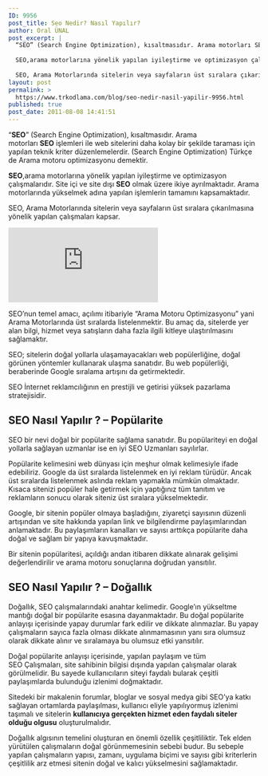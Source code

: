 ```yaml
---
ID: 9956
post_title: Seo Nedir? Nasıl Yapılır?
author: Oral ÜNAL
post_excerpt: |
  “SEO” (Search Engine Optimization), kısaltmasıdır. Arama motorları SEO işlemleri ile web sitelerini daha kolay bir şekilde taraması için yapılan teknik kriter düzenlemelerdir. (Search Engine Optimization) Türkçe de Arama motoru optimizasyonu demektir.
  
  SEO,arama motorlarına yönelik yapılan iyileştirme ve optimizasyon çalışmalarıdır. Site içi ve site dışı SEO olmak üzere ikiye ayrılmaktadır. Arama motorlarında yükselmek adına yapılan işlemlerin tamamını kapsamaktadır.
  
  SEO, Arama Motorlarında sitelerin veya sayfaların üst sıralara çıkarılmasına yönelik yapılan çalışmaları kapsar.
layout: post
permalink: >
  https://www.trkodlama.com/blog/seo-nedir-nasil-yapilir-9956.html
published: true
post_date: 2011-08-08 14:41:51
---
```

“<b>SEO</b>” (Search Engine Optimization), kısaltmasıdır. Arama motorları <b>SEO</b> işlemleri ile web sitelerini daha kolay bir şekilde taraması için yapılan teknik kriter düzenlemelerdir. (Search Engine Optimization) Türkçe de Arama motoru optimizasyonu demektir.

<strong>SEO</strong>,arama motorlarına yönelik yapılan iyileştirme ve optimizasyon çalışmalarıdır. Site içi ve site dışı <strong>SEO</strong> olmak üzere ikiye ayrılmaktadır. Arama motorlarında yükselmek adına yapılan işlemlerin tamamını kapsamaktadır.

SEO, Arama Motorlarında sitelerin veya sayfaların üst sıralara çıkarılmasına yönelik yapılan çalışmaları kapsar.

<div class="embed-responsive embed-responsive-4by3">
<iframe class="embed-responsive-item" src="https://www.youtube.com/embed/-Z7YrsCBMnM?rel=0&amp;controls=0&amp;showinfo=0" frameborder="0" allowfullscreen="allowfullscreen"></iframe>
</div>

SEO’nun temel amacı, açılımı itibariyle “Arama Motoru Optimizasyonu” yani Arama Motorlarında üst sıralarda listelenmektir. Bu amaç da, sitelerde yer alan bilgi, hizmet veya satışların daha fazla ilgili kitleye ulaştırılmasını sağlamaktır.

SEO; sitelerin doğal yollarla ulaşamayacakları web popülerliğine, doğal görünen yöntemler kullanarak ulaşma sanatıdır. Bu web popülerliği, beraberinde Google sıralama artışını da getirmektedir.

SEO İnternet reklamcılığının en prestijli ve getirisi yüksek pazarlama stratejisidir.
<h2>SEO Nasıl Yapılır ? – Popülarite</h2>
SEO bir nevi doğal bir popülarite sağlama sanatıdır. Bu popülariteyi en doğal yollarla sağlayan uzmanlar ise en iyi SEO Uzmanları sayılırlar.

Popülarite kelimesini web dünyası için meşhur olmak kelimesiyle ifade edebiliriz. Google da üst sıralarda listelenmek en iyi reklam türüdür. Ancak üst sıralarda listelenmek aslında reklam yapmakla mümkün olmaktadır. Kısaca sitenizi popüler hale getirmek için yaptığınız tüm tanıtım ve reklamların sonucu olarak siteniz üst sıralara yükselmektedir.

Google, bir sitenin popüler olmaya başladığını, ziyaretçi sayısının düzenli artışından ve site hakkında yapılan link ve bilgilendirme paylaşımlarından anlamaktadır. Bu paylaşımların kanalları ve sayısı arttıkça popülarite daha doğal ve sağlam bir yapıya kavuşmaktadır.

Bir sitenin popülaritesi, açıldığı andan itibaren dikkate alınarak gelişimi değerlendirilir ve arama motoru sonuçlarına doğrudan yansıtılır.
<h2>SEO Nasıl Yapılır ? – Doğallık</h2>
Doğallık, SEO çalışmalarındaki anahtar kelimedir. Google’ın yükseltme mantığı doğal bir popülarite esasına dayanmaktadır. Bu doğal popülarite anlayışı içerisinde yapay durumlar fark edilir ve dikkate alınmazlar. Bu yapay çalışmaların sayıca fazla olması dikkate alınmamasının yanı sıra olumsuz olarak dikkate alınır ve sıralamaya bu olumsuz etki yansıtılır.

Doğal popülarite anlayışı içerisinde, yapılan paylaşım ve tüm SEO Çalışmaları, site sahibinin bilgisi dışında yapılan çalışmalar olarak görülmelidir. Bu sayede kullanıcıların siteyi faydalı bularak çeşitli paylaşımlarda bulunduğu izlenimi doğmaktadır.

Sitedeki bir makalenin forumlar, bloglar ve sosyal medya gibi SEO’ya katkı sağlayan ortamlarda paylaşılması, kullanıcı eliyle yapılıyormuş izlenimi taşımalı ve sitelerin <strong>kullanıcıya gerçekten hizmet eden faydalı siteler olduğu olgusu</strong> oluşturulmalıdır.

Doğallık algısının temelini oluşturan en önemli özellik çeşitliliktir. Tek elden yürütülen çalışmaların doğal görünmemesinin sebebi budur. Bu sebeple yapılan çalışmaların yapısı, zamanı, uygulama biçimi ve sayısı gibi kriterlerin çeşitlilik arz etmesi sitenin doğal ve kalıcı yükselmesini sağlamaktadır.